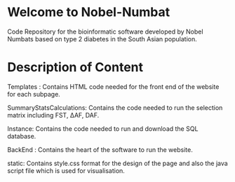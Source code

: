 # Welcome to Nobel-Numbat
Code Repository for the bioinformatic software developed by Nobel Numbats based on type 2 diabetes in the South Asian population.
# Description of Content 
Templates : Contains HTML code needed for the front end of the website for each subpage.

SummaryStatsCalculations: Contains the code needed to run the selection matrix including FST, ∆AF, DAF.

Instance: Contains the code needed to run and download the SQL database.

BackEnd : Contains the heart of the software to run the website.

static: Contains style.css format for the design of the page and also the java script file which is used for visualisation.
